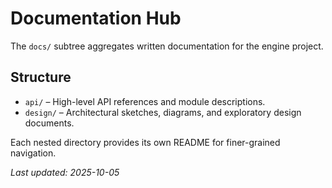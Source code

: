 # Documentation Hub

The `docs/` subtree aggregates written documentation for the engine project.

## Structure
- `api/` – High-level API references and module descriptions.
- `design/` – Architectural sketches, diagrams, and exploratory design documents.

Each nested directory provides its own README for finer-grained navigation.

_Last updated: 2025-10-05_
